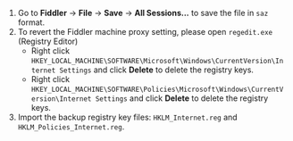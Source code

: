 1. Go to **Fiddler** -> **File** -> **Save** -> **All Sessions...** to save the file in `saz` format.
2. To revert the Fiddler machine proxy setting, please open `regedit.exe` (Registry Editor)
    - Right click `HKEY_LOCAL_MACHINE\SOFTWARE\Microsoft\Windows\CurrentVersion\Internet Settings` and click **Delete** to delete the registry keys.
    - Right click `HKEY_LOCAL_MACHINE\SOFTWARE\Policies\Microsoft\Windows\CurrentVersion\Internet Settings` and click **Delete** to delete the registry keys.
3. Import the backup registry key files: `HKLM_Internet.reg` and `HKLM_Policies_Internet.reg`.
